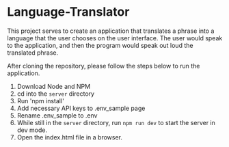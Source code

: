 # Language-Translator

This project serves to create an application that translates a phrase into a language that the user chooses on the user interface. The user would speak to the application, and then the program would speak out loud the translated phrase.

After cloning the repository, please follow the steps below to run the application.

1. Download Node and NPM
2. cd into the `server` directory
3. Run 'npm install'
4. Add necessary API keys to .env_sample page
5. Rename .env_sample to .env
6. While still in the `server` directory, run `npm run dev` to start the server in dev mode.
7. Open the index.html file in a browser.
